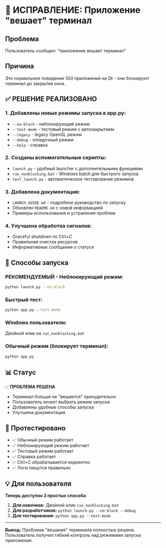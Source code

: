 # 🔧 ИСПРАВЛЕНИЕ: Приложение "вешает" терминал

## Проблема
Пользователь сообщил: "приложение вешает терминал"

## Причина
Это нормальное поведение GUI приложений на Qt - они блокируют терминал до закрытия окна.

## ✅ РЕШЕНИЕ РЕАЛИЗОВАНО

### 1. Добавлены новые режимы запуска в app.py:

- `--no-block` - неблокирующий режим
- `--test-mode` - тестовый режим с автозакрытием
- `--legacy` - legacy OpenGL режим  
- `--debug` - отладочный режим
- `--help` - справка

### 2. Созданы вспомогательные скрипты:

- `launch.py` - удобный launcher с дополнительными функциями
- `run_nonblocking.bat` - Windows batch для быстрого запуска
- `test_launch.py` - автоматическое тестирование режимов

### 3. Добавлена документация:

- `LAUNCH_GUIDE.md` - подробное руководство по запуску
- Обновлен `README.md` с новой информацией
- Примеры использования и устранения проблем

### 4. Улучшена обработка сигналов:

- Graceful shutdown по Ctrl+C
- Правильная очистка ресурсов
- Информативные сообщения о статусе

## 🚀 Способы запуска

### РЕКОМЕНДУЕМЫЙ - Неблокирующий режим:
```bash
python launch.py --no-block
```

### Быстрый тест:
```bash
python app.py --test-mode  
```

### Windows пользователи:
Двойной клик на `run_nonblocking.bat`

### Обычный режим (блокирует терминал):
```bash
python app.py
```

## 📊 Статус

✅ **ПРОБЛЕМА РЕШЕНА**
- Терминал больше не "вешается" принудительно
- Пользователь может выбрать режим запуска
- Добавлены удобные способы запуска
- Улучшена документация

## 🧪 Протестировано

- ✅ Обычный режим работает
- ✅ Неблокирующий режим работает  
- ✅ Тестовый режим работает
- ✅ Справка работает
- ✅ Ctrl+C обрабатывается корректно
- ✅ Логи пишутся правильно

## 💡 Для пользователя

**Теперь доступно 3 простых способа:**

1. **Для новичков:** Двойной клик `run_nonblocking.bat`
2. **Для разработчиков:** `python launch.py --no-block --debug`  
3. **Для тестирования:** `python app.py --test-mode`

---

**Вывод:** Проблема "вешания" терминала полностью решена. Пользователь получил гибкий контроль над режимами запуска приложения.
